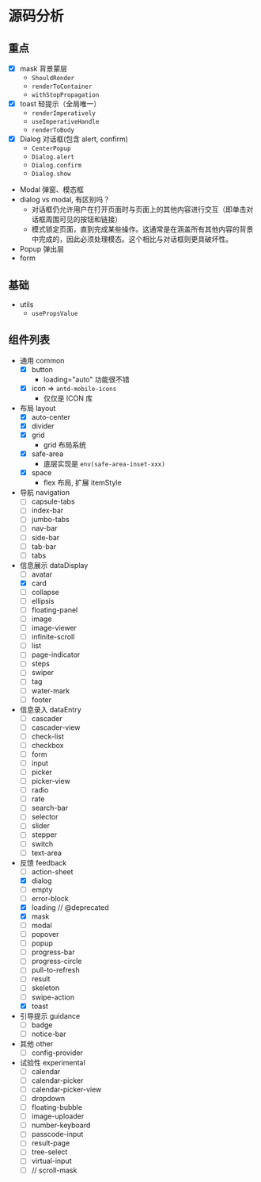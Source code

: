 # 源码分析

## 重点

- [x] mask 背景蒙层
  - `ShouldRender`
  - `renderToContainer`
  - `withStopPropagation`
- [x] toast 轻提示（全局唯一）
  - `renderImperatively`
  - `useImperativeHandle`
  - `renderToBody`
- [x] Dialog 对话框(包含 alert, confirm)
  - `CenterPopup`
  - `Dialog.alert`
  - `Dialog.confirm`
  - `Dialog.show`
- Modal 弹窗、模态框
- dialog vs modal, 有区别吗？
  - 对话框仍允许用户在打开页面时与页面上的其他内容进行交互（即单击对话框周围可见的按钮和链接）
  - 模式锁定页面，直到完成某些操作。这通常是在涵盖所有其他内容的背景中完成的，因此必须处理模态。这个相比与对话框则更具破坏性。
- Popup 弹出层
- form

## 基础

- utils
  - `usePropsValue`

## 组件列表

- 通用 common
  - [x] button
    - loading="auto" 功能很不错
  - [x] icon => `antd-mobile-icons`
    - 仅仅是 ICON 库
- 布局 layout
  - [x] auto-center
  - [x] divider
  - [x] grid
    - grid 布局系统
  - [x] safe-area
    - 底层实现是 `env(safe-area-inset-xxx)`
  - [x] space
    - flex 布局, 扩展 itemStyle
- 导航 navigation
  - [ ] capsule-tabs
  - [ ] index-bar
  - [ ] jumbo-tabs
  - [ ] nav-bar
  - [ ] side-bar
  - [ ] tab-bar
  - [ ] tabs
- 信息展示 dataDisplay
  - [ ] avatar
  - [x] card
  - [ ] collapse
  - [ ] ellipsis
  - [ ] floating-panel
  - [ ] image
  - [ ] image-viewer
  - [ ] infinite-scroll
  - [ ] list
  - [ ] page-indicator
  - [ ] steps
  - [ ] swiper
  - [ ] tag
  - [ ] water-mark
  - [ ] footer
- 信息录入 dataEntry
  - [ ] cascader
  - [ ] cascader-view
  - [ ] check-list
  - [ ] checkbox
  - [ ] form
  - [ ] input
  - [ ] picker
  - [ ] picker-view
  - [ ] radio
  - [ ] rate
  - [ ] search-bar
  - [ ] selector
  - [ ] slider
  - [ ] stepper
  - [ ] switch
  - [ ] text-area
- 反馈 feedback
  - [ ] action-sheet
  - [x] dialog
  - [ ] empty
  - [ ] error-block
  - [x] loading // @deprecated
  - [x] mask
  - [ ] modal
  - [ ] popover
  - [ ] popup
  - [ ] progress-bar
  - [ ] progress-circle
  - [ ] pull-to-refresh
  - [ ] result
  - [ ] skeleton
  - [ ] swipe-action
  - [x] toast
- 引导提示 guidance
  - [ ] badge
  - [ ] notice-bar
- 其他 other
  - [ ] config-provider
- 试验性 experimental
  - [ ] calendar
  - [ ] calendar-picker
  - [ ] calendar-picker-view
  - [ ] dropdown
  - [ ] floating-bubble
  - [ ] image-uploader
  - [ ] number-keyboard
  - [ ] passcode-input
  - [ ] result-page
  - [ ] tree-select
  - [ ] virtual-input
  - [ ] // scroll-mask
